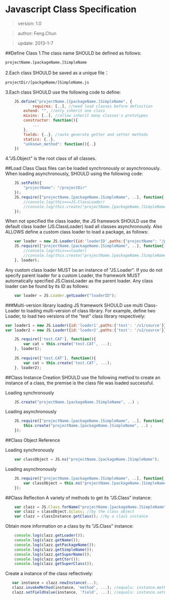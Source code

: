# Javascript Class Specification 
>version: 1.0

>author: Feng.Chun

>update: 2013-1-7


##Define Class
1.The class name SHOULD be defined as follows: 
```html
projectName.[packageName.]SimpleName
```

2.Each class SHOULD be saved as a unique file：
```html
projectDir/[packgeName/]SimpleName.js
```

3.Each class SHOULD use the following code to define:

```javascript
    JS.define("projectName.[{packageName.]SimpleName", {
    	    requires: [..], //need load classes before definition
	    extend: "", //only inherit one class
	    mixins: [..], //allow inherit many classes's prototypes 
	    constructor: function(){
	  		...
	    },
	    fields: {..}, //auto generate getter and setter methods
	    statics: {..},
	    "unknown_method": function(){..}
    })
```

4."JS.Object" is the root class of all classes.

  
##Load Class
Class files can be loaded synchronously or asynchronously.
When loading asynchronously, SHOULD using the following code:

```javascript
    JS.setPath({
   		"projectName": "/projectDir"
    });
    JS.require(["projectName.[packageName.]SimpleName", ..], function{
        //console.log(this===JS.ClassLoader)
        //console.log(this.create("projectName.[packageName.]SimpleName", ..))
    });
```

When not specified the class loader,  the JS framework SHOULD use the default class loader (JS.ClassLoader) load all classes asynchronously. Also ALLOWS define a custom class loader to load a package, as follows:
   
```javascript
    var loader = new JS.Loader({id:'loaderID',paths:{"projectName": "/projectDir"}});
	JS.require(["projectName.[packageName.]SimpleName", ..], function{
    	//console.log(this===loader)
        //console.log(this.create("projectName.[packageName.]SimpleName", ..))
    }, loader);
```

Any custom class loader MUST be an instance of "JS.Loader". If you do not specify parent loader for a custom Loader, the framework MUST automatically specified JS.ClassLoader as the parent loader. Any class loader can be found by its ID as follows:
   
```javascript
	var loader = JS.Loader.getLoader("loaderID");
```

###Multi-version library loading
JS framework SHOULD use multi Class-Loader to loading  multi-version of class library.
For example, define two Loader, to load two versions of the "test" class library respectively:

```javascript
var loader1 = new JS.Loader({id:'loader1',paths:{'test': '/v1/source'}});
var loader2 = new JS.Loader({id:'loader2',paths:{'test': '/v2/source'}});

	JS.require(['test.CAT'], function(){
		var cat = this.create('test.CAT', ...);		
	}, loader1);
	
	JS.require(['test.CAT'], function(){
		var cat = this.create('test.CAT', ...);
	}, loader2);
```

##Class Instance Creation
SHOULD use the following method to create an instance of a class, the premise is the class file was loaded successful.

Loading synchronously

```javascript
	JS.create("projectName.[packageName.]SimpleName", ..) ;
```

Loading asynchronously

```javascript
	JS.require(["projectName.[packageName.]SimpleName", ..], function{
    	this.create("projectName.[packageName.]SimpleName", ..) ;
    });
```

##Class Object Reference

Loading synchronously

```javascript
	var classObject = JS.ns("projectName.[packageName.]SimpleName");
```
Loading asynchronously

```javascript
	JS.require(["projectName.[packageName.]SimpleName", ..], function{
    	var classObject = this.ns("projectName.[packageName.]SimpleName");
    });
```

##Class Reflection
A variety of methods to get its “JS.Class” instance:
```javascript
    var clazz = JS.Class.forName("projectName.[packageName.]SimpleName"); //by the class name
    var clazz = classObject.$class; //by the class object
    var clazz = classInstance.getClass(); //by a class instance
```

Obtain more information on a class by its "JS.Class" instance:
```javascript
	console.log(clazz.getLoader());
	console.log(clazz.getName());
	console.log(clazz.getPackageName());
	console.log(clazz.getSimpleName());
	console.log(clazz.getSuperName());
	console.log(clazz.getCtor());
	console.log(clazz.getSuperClass());
```

Create a instance of the class reflectively:
```javascript
   var instance = clazz.newInstance(...);
   clazz.invokeMethod(instance, 'method', ...); //equals: instance.method(...);
   clazz.setFieldValue(instance, 'field', ...); //equals: instance.setField(...);
```




